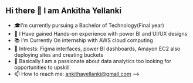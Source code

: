 ## Hi there 👋 I am Ankitha Yellanki

- 🎓I’m currently pursuing a Bachelor of Technology(Final year)
- 🌱 I Have gained Hands-on experience with power BI and UI/UX designs 
- 📚 I’m Currently On internship with AWS cloud computing
- 🤔 Intrests: Figma interfaces, power BI dashboards, Amayon EC2 also deploying sites and creating buckets
- 💬 Basically I am a passionate about data analytics too looking for opportunities to upskill
- 📫 How to reach me: ankithayellanki@gmail.com
-->

<!--
**ankithayellanki/ankithayellanki** is a ✨ _special_ ✨ repository because its `README.md` (this file) appears on your GitHub profile.

Here are some ideas to get you started:

- 🎓I’m currently pursuing a Bachelor of Technology(Final year)
- 🌱 I Have gained Hands-on experience with power BI and UI/UX designs 
- 📚 I’m Currently On internship with AWS cloud computing
- 🤔 Intrests: Figma interfaces, power BI dashboards, Amayon EC2 also deploying sites and creating buckets
- 💬 Basically I am a passionate about data analytics too looking for opportunities to upskill
- 📫 How to reach me: ankithayellanki@gmail.com
-->
